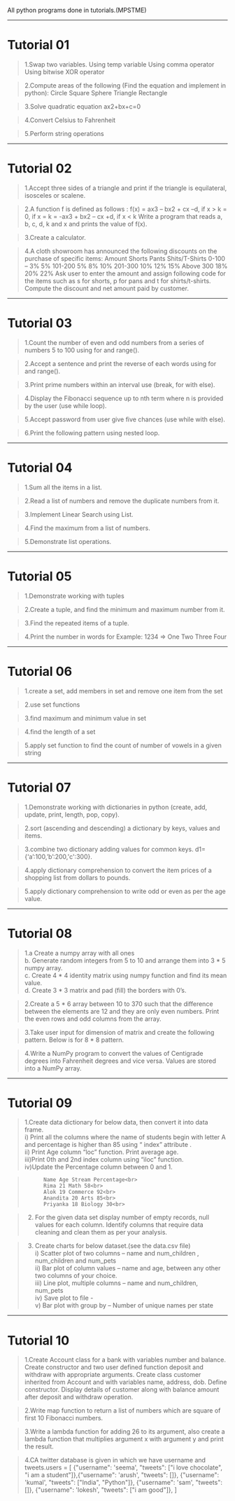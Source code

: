 All python programs done in tutorials.(MPSTME)

-----------------------------------------------------------------------------------------------------------------------------------------------------------
# **Tutorial 01**

>1.Swap two variables. 
>  Using temp variable 
>  Using comma operator 
>  Using bitwise XOR operator 

>2.Compute areas of the following (Find the equation and implement in python): 
>  Circle 
>  Square 
>  Sphere 
>  Triangle 
>  Rectangle 
  
>3.Solve quadratic equation ax2+bx+c=0 

>4.Convert Celsius to Fahrenheit 

>5.Perform string operations 

-----------------------------------------------------------------------------------------------------------------------------------------------------------
# **Tutorial 02**

>1.Accept three sides of a triangle and print if the triangle is equilateral, isosceles or scalene.

>2.A function f is defined as follows :
>f(x) = ax3 – bx2 + cx –d, if x > k
>= 0, if x = k
>= -ax3 + bx2 – cx +d, if x < k
>Write a program that reads a, b, c, d, k and x and prints the value of f(x).

>3.Create a calculator.

>4.A cloth showroom has announced the following discounts on the purchase of specific items:
>Amount Shorts Pants Shits/T-Shirts
>0-100 – 3% 5%
>101-200 5% 8% 10%
>201-300 10% 12% 15%
>Above 300 18% 20% 22%
>Ask user to enter the amount and assign following code for the items such as s for shorts, p for pans and t for shirts/t-shirts.
>Compute the discount and net amount paid by customer.

-----------------------------------------------------------------------------------------------------------------------------------------------------------
# **Tutorial 03**

>1.Count the number of even and odd numbers from a series of numbers 5 to 100 using for and range().

>2.Accept a sentence and print the reverse of each words using for and range().

>3.Print prime numbers within an interval use (break, for with else).

>4.Display the Fibonacci sequence up to nth term where n is provided by the user (use while loop).

>5.Accept password from user give five chances (use while with else).

>6.Print the following pattern using nested loop.

-----------------------------------------------------------------------------------------------------------------------------------------------------------
# **Tutorial 04**

>1.Sum all the items in a list.

>2.Read a list of numbers and remove the duplicate numbers from it.

>3.Implement Linear Search using List.

>4.Find the maximum from a list of numbers.

>5.Demonstrate list operations.

-----------------------------------------------------------------------------------------------------------------------------------------------------------
# **Tutorial 05**

>1.Demonstrate working with tuples

>2.Create a tuple, and find the minimum and maximum number from it.

>3.Find the repeated items of a tuple.

>4.Print the number in words for Example: 1234 => One Two Three Four

-----------------------------------------------------------------------------------------------------------------------------------------------------------
# **Tutorial 06**

>1.create a set, add members in set and remove one item from the set

>2.use set functions

>3.find maximum and minimum value in set

>4.find the length of a set

>5.apply set function to find the count of number of vowels in a given string

-----------------------------------------------------------------------------------------------------------------------------------------------------------
# **Tutorial 07**

>1.Demonstrate working with dictionaries in python (create, add, update, print, length, pop, copy).

>2.sort (ascending and descending) a dictionary by keys, values and items.

>3.combine two dictionary adding values for common keys. d1={‘a’:100,’b’:200,'c':300}.

>4.apply dictionary comprehension to convert the item prices of a shopping list from dollars to pounds.

>5.apply dictionary comprehension to write odd or even as per the age value.

-----------------------------------------------------------------------------------------------------------------------------------------------------------
# **Tutorial 08**

>1.a Create a numpy array with all ones<br>
>  b. Generate random integers from 5 to 10 and arrange them into 3 * 5 numpy array.<br>
>  c. Create 4 * 4 identity matrix using numpy function and find its mean value.<br>
>  d. Create 3 * 3 matrix and pad (fill) the borders with 0’s.<br>

>2.Create a 5 * 6 array between 10 to 370 such that the difference between the elements are 12 and they are only even numbers. Print the even rows and odd columns from the array.

>3.Take user input for dimension of matrix and create the following pattern. Below is for 8 * 8 pattern.

>4.Write a NumPy program to convert the values of Centigrade degrees into Fahrenheit degrees and vice versa. Values are stored into a NumPy array.


-----------------------------------------------------------------------------------------------------------------------------------------------------------
# **Tutorial 09**

>1.Create data dictionary for below data, then convert it into data frame.<br>
>   i) Print all the columns where the name of students begin with letter A and percentage is higher than 85 using “ index” attribute .<br>
>   ii) Print Age column “loc” function. Print average age.<br>
>   iii)Print 0th and 2nd index column using “iloc” function.<br>
>   iv)Update the Percentage column between 0 and 1.<br>

>           Name Age Stream Percentage<br>
>           Rima 21 Math 58<br>
>           Alok 19 Commerce 92<br>
>           Anandita 20 Arts 85<br>
>           Priyanka 18 Biology 30<br>

>2. For the given data set display number of empty records, null values for each column. Identify columns that require data cleaning and clean them as per your analysis.

>3. Create charts for below dataset.(see the data.csv file)<br>
>   i) Scatter plot of two columns – name and num_children , num_children and num_pets<br>
>   ii) Bar plot of column values – name and age, between any other two columns of your choice.<br>
>   iii) Line plot, multiple columns – name and num_children, num_pets<br>
>   iv) Save plot to file -<br>
>   v) Bar plot with group by – Number of unique names per state<br>

-----------------------------------------------------------------------------------------------------------------------------------------------------------
# **Tutorial 10**

>1.Create  Account  class  for  a  bank  with  variables  number  and  balance.  Create constructor and two user defined function deposit and withdraw with appropriate arguments.  Create  class  customer  inherited  from  Account  and  with  variables name, address, dob.   Define constructor.     Display details of customer along with balance amount after deposit and withdraw operation.

>2.Write  map  function  to  return  a  list  of  numbers  which  are  square  of  first  10 Fibonacci numbers. 
  
>3.Write  a  lambda  function  for  adding  26  to  its  argument,  also  create  a  lambda function that multiplies argument x with argument y and print the result.

>4.CA twitter database is given in which we have username and tweets.users = [ {"username": 'seema', "tweets": ["i love chocolate", "i am a student"]},{"username":  'arush',  "tweets":  []},  {"username":  'kumal',  "tweets":  ["India", "Python"]}, {"username": 'sam', "tweets": []}, {"username": 'lokesh', "tweets": ["i am good"]}, ]
